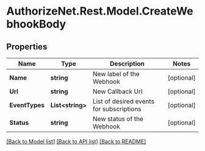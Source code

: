 # AuthorizeNet.Rest.Model.CreateWebhookBody
## Properties

Name | Type | Description | Notes
------------ | ------------- | ------------- | -------------
**Name** | **string** | New label of the Webhook | [optional] 
**Url** | **string** | New Callback Url | [optional] 
**EventTypes** | **List&lt;string&gt;** | List of desired events for subscriptions | [optional] 
**Status** | **string** | New status of the Webhook | [optional] 

[[Back to Model list]](../README.md#documentation-for-models) [[Back to API list]](../README.md#documentation-for-api-endpoints) [[Back to README]](../README.md)

